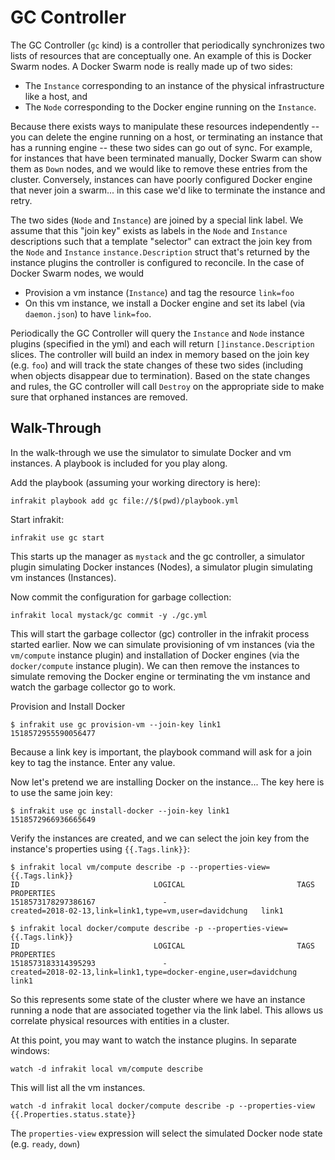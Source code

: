 GC Controller
=============

The GC Controller (`gc` kind) is a controller that periodically synchronizes two lists of resources that
are conceptually one.  An example of this is Docker Swarm nodes.  A Docker Swarm node is really made up
of two sides:

  + The `Instance` corresponding to an instance of the physical infrastructure like a host, and
  + The `Node` corresponding to the Docker engine running on the `Instance`.

Because there exists ways to manipulate these resources independently -- you can delete the engine running
on a host, or terminating an instance that has a running engine -- these two sides can go out of sync.
For example, for instances that have been terminated manually, Docker Swarm can show them as `Down` nodes,
and we would like to remove these entries from the cluster.  Conversely, instances can have poorly configured
Docker engine that never join a swarm... in this case we'd like to terminate the instance and retry.

The two sides (`Node` and `Instance`) are joined by a special link label.  We assume that this "join key"
exists as labels in the `Node` and `Instance` descriptions such that a template "selector" can extract
the join key from the `Node` and `Instance` `instance.Description` struct that's returned by the instance
plugins the controller is configured to reconcile.  In the case of Docker Swarm nodes, we would

  + Provision a vm instance (`Instance`) and tag the resource `link=foo`
  + On this vm instance, we install a Docker engine and set its label (via `daemon.json`) to have `link=foo`.

Periodically the GC Controller will query the `Instance` and `Node` instance plugins (specified in the yml)
and each will return `[]instance.Description` slices.  The controller will build an index in memory based
on the join key (e.g. `foo`) and will track the state changes of these two sides (including when objects
disappear due to termination).  Based on the state changes and rules, the GC controller will call `Destroy`
on the appropriate side to make sure that orphaned instances are removed.

## Walk-Through

In the walk-through we use the simulator to simulate Docker and vm instances.  A playbook is included
for you play along.

Add the playbook (assuming your working directory is here):

```
infrakit playbook add gc file://$(pwd)/playbook.yml
```

Start infrakit:

```
infrakit use gc start
```
This starts up the manager as `mystack` and the gc controller, a simulator plugin simulating Docker instances (Nodes),
a simulator plugin simulating vm instances (Instances).

Now commit the configuration for garbage collection:

```
infrakit local mystack/gc commit -y ./gc.yml
```

This will start the garbage collector (gc) controller in the infrakit process started earlier.  Now we can
simulate provisioning of vm instances (via the `vm/compute` instance plugin) and installation of Docker engines
(via the `docker/compute` instance plugin).  We can then remove the instances to simulate removing the Docker engine
or terminating the vm instance and watch the garbage collector go to work.

Provision and Install Docker

```
$ infrakit use gc provision-vm --join-key link1
1518572955590056477
```
Because a link key is important, the playbook command will ask for a join key to tag the instance.
Enter any value.

Now let's pretend we are installing Docker on the instance...  The key here is to use the same join key:

```
$ infrakit use gc install-docker --join-key link1
1518572966936665649
```

Verify the instances are created, and we can select the join key from the instance's properties using `{{.Tags.link}}`:

```
$ infrakit local vm/compute describe -p --properties-view={{.Tags.link}}
ID                            	LOGICAL                       	TAGS                          	PROPERTIES
1518573178297386167           	  -                           	created=2018-02-13,link=link1,type=vm,user=davidchung	link1
```

```
$ infrakit local docker/compute describe -p --properties-view={{.Tags.link}}
ID                            	LOGICAL                       	TAGS                          	PROPERTIES
1518573183314395293           	  -                           	created=2018-02-13,link=link1,type=docker-engine,user=davidchung	link1
```
So this represents some state of the cluster where we have an instance running a node that are associated together
via the link label.  This allows us correlate physical resources with entities in a cluster.

At this point, you may want to watch the instance plugins. In separate windows:

```
watch -d infrakit local vm/compute describe
```
This will list all the vm instances.

```
watch -d infrakit local docker/compute describe -p --properties-view {{.Properties.status.state}}
```
The `properties-view` expression will select the simulated Docker node state (e.g. `ready`, `down`)


